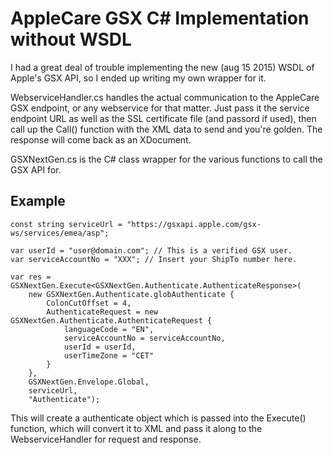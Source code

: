# AppleCare GSX C# Implementation without WSDL

I had a great deal of trouble implementing the new (aug 15 2015) WSDL of Apple's GSX API, so I ended up writing my own wrapper for it.

WebserviceHandler.cs handles the actual communication to the AppleCare GSX endpoint, or any webservice for that matter.
Just pass it the service endpoint URL as well as the SSL certificate file (and passord if used), then call up the Call() function with the XML data to send and you're golden.
The response will come back as an XDocument.

GSXNextGen.cs is the C# class wrapper for the various functions to call the GSX API for.

## Example

    const string serviceUrl = "https://gsxapi.apple.com/gsx-ws/services/emea/asp";

    var userId = "user@domain.com"; // This is a verified GSX user.
    var serviceAccountNo = "XXX"; // Insert your ShipTo number here.

    var res = GSXNextGen.Execute<GSXNextGen.Authenticate.AuthenticateResponse>(
        new GSXNextGen.Authenticate.globAuthenticate {
            ColonCutOffset = 4,
            AuthenticateRequest = new GSXNextGen.Authenticate.AuthenticateRequest {
                languageCode = "EN",
                serviceAccountNo = serviceAccountNo,
                userId = userId,
                userTimeZone = "CET"
            }
        },
        GSXNextGen.Envelope.Global,
        serviceUrl,
        "Authenticate");

This will create a authenticate object which is passed into the Execute() function, which will convert it to XML and pass it along to the WebserviceHandler for request and response.

